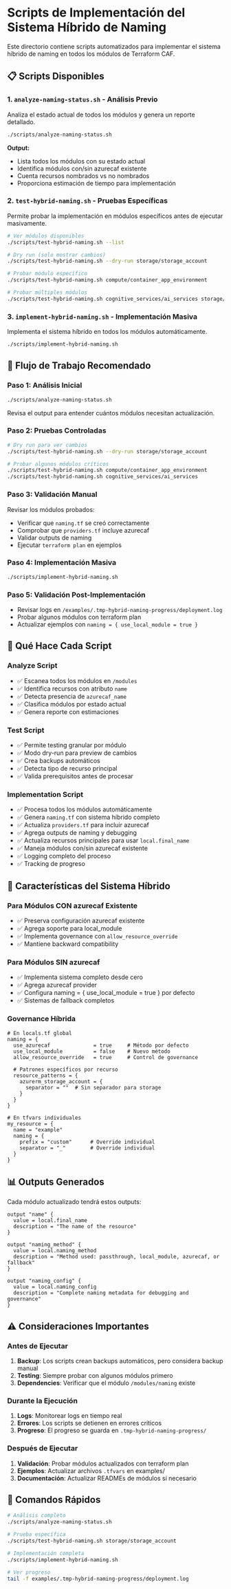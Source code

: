 # Scripts de Implementación del Sistema Híbrido de Naming

Este directorio contiene scripts automatizados para implementar el sistema híbrido de naming en todos los módulos de Terraform CAF.

## 📋 Scripts Disponibles

### 1. `analyze-naming-status.sh` - Análisis Previo
Analiza el estado actual de todos los módulos y genera un reporte detallado.

```bash
./scripts/analyze-naming-status.sh
```

**Output:**
- Lista todos los módulos con su estado actual
- Identifica módulos con/sin azurecaf existente
- Cuenta recursos nombrados vs no nombrados
- Proporciona estimación de tiempo para implementación

### 2. `test-hybrid-naming.sh` - Pruebas Específicas
Permite probar la implementación en módulos específicos antes de ejecutar masivamente.

```bash
# Ver módulos disponibles
./scripts/test-hybrid-naming.sh --list

# Dry run (solo mostrar cambios)
./scripts/test-hybrid-naming.sh --dry-run storage/storage_account

# Probar módulo específico
./scripts/test-hybrid-naming.sh compute/container_app_environment

# Probar múltiples módulos
./scripts/test-hybrid-naming.sh cognitive_services/ai_services storage/storage_account
```

### 3. `implement-hybrid-naming.sh` - Implementación Masiva
Implementa el sistema híbrido en todos los módulos automáticamente.

```bash
./scripts/implement-hybrid-naming.sh
```

## 🔄 Flujo de Trabajo Recomendado

### Paso 1: Análisis Inicial
```bash
./scripts/analyze-naming-status.sh
```
Revisa el output para entender cuántos módulos necesitan actualización.

### Paso 2: Pruebas Controladas
```bash
# Dry run para ver cambios
./scripts/test-hybrid-naming.sh --dry-run storage/storage_account

# Probar algunos módulos críticos
./scripts/test-hybrid-naming.sh compute/container_app_environment
./scripts/test-hybrid-naming.sh cognitive_services/ai_services
```

### Paso 3: Validación Manual
Revisar los módulos probados:
- Verificar que `naming.tf` se creó correctamente
- Comprobar que `providers.tf` incluye azurecaf
- Validar outputs de naming
- Ejecutar `terraform plan` en ejemplos

### Paso 4: Implementación Masiva
```bash
./scripts/implement-hybrid-naming.sh
```

### Paso 5: Validación Post-Implementación
- Revisar logs en `/examples/.tmp-hybrid-naming-progress/deployment.log`
- Probar algunos módulos con terraform plan
- Actualizar ejemplos con `naming = { use_local_module = true }`

## 🎯 Qué Hace Cada Script

### Analyze Script
- ✅ Escanea todos los módulos en `/modules`
- ✅ Identifica recursos con atributo `name`
- ✅ Detecta presencia de `azurecaf_name`
- ✅ Clasifica módulos por estado actual
- ✅ Genera reporte con estimaciones

### Test Script  
- ✅ Permite testing granular por módulo
- ✅ Modo dry-run para preview de cambios
- ✅ Crea backups automáticos
- ✅ Detecta tipo de recurso principal
- ✅ Valida prerequisitos antes de procesar

### Implementation Script
- ✅ Procesa todos los módulos automáticamente
- ✅ Genera `naming.tf` con sistema híbrido completo
- ✅ Actualiza `providers.tf` para incluir azurecaf
- ✅ Agrega outputs de naming y debugging
- ✅ Actualiza recursos principales para usar `local.final_name`
- ✅ Maneja módulos con/sin azurecaf existente
- ✅ Logging completo del proceso
- ✅ Tracking de progreso

## 🔧 Características del Sistema Híbrido

### Para Módulos CON azurecaf Existente
- ✅ Preserva configuración azurecaf existente
- ✅ Agrega soporte para local_module
- ✅ Implementa governance con `allow_resource_override`
- ✅ Mantiene backward compatibility

### Para Módulos SIN azurecaf
- ✅ Implementa sistema completo desde cero
- ✅ Agrega azurecaf provider
- ✅ Configura naming = { use_local_module = true } por defecto
- ✅ Sistemas de fallback completos

### Governance Híbrida
```hcl
# En locals.tf global
naming = {
  use_azurecaf              = true     # Método por defecto
  use_local_module          = false    # Nuevo método
  allow_resource_override   = true     # Control de governance
  
  # Patrones específicos por recurso
  resource_patterns = {
    azurerm_storage_account = {
      separator = ""  # Sin separador para storage
    }
  }
}

# En tfvars individuales
my_resource = {
  name = "example"
  naming = {
    prefix = "custom"      # Override individual
    separator = "_"        # Override individual
  }
}
```

## 📊 Outputs Generados

Cada módulo actualizado tendrá estos outputs:

```hcl
output "name" {
  value = local.final_name
  description = "The name of the resource"
}

output "naming_method" {
  value = local.naming_method
  description = "Method used: passthrough, local_module, azurecaf, or fallback"
}

output "naming_config" {
  value = local.naming_config
  description = "Complete naming metadata for debugging and governance"
}
```

## ⚠️ Consideraciones Importantes

### Antes de Ejecutar
1. **Backup**: Los scripts crean backups automáticos, pero considera backup manual
2. **Testing**: Siempre probar con algunos módulos primero
3. **Dependencies**: Verificar que el módulo `/modules/naming` existe

### Durante la Ejecución
1. **Logs**: Monitorear logs en tiempo real
2. **Errores**: Los scripts se detienen en errores críticos
3. **Progreso**: El progreso se guarda en `.tmp-hybrid-naming-progress/`

### Después de Ejecutar
1. **Validación**: Probar módulos actualizados con terraform plan
2. **Ejemplos**: Actualizar archivos `.tfvars` en examples/
3. **Documentación**: Actualizar READMEs de módulos si necesario

## 🚀 Comandos Rápidos

```bash
# Análisis completo
./scripts/analyze-naming-status.sh

# Prueba específica
./scripts/test-hybrid-naming.sh storage/storage_account

# Implementación completa
./scripts/implement-hybrid-naming.sh

# Ver progreso
tail -f examples/.tmp-hybrid-naming-progress/deployment.log
```
